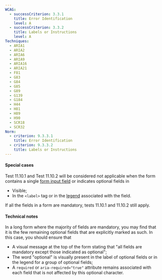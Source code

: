 ```yaml
---
WCAG:
  - successCriterion: 3.3.1
    title: Error Identification
    level: A
  - successCriterion: 3.3.2
    title: Labels or Instructions
    level: A
Techniques:
  - ARIA1
  - ARIA2
  - ARIA6
  - ARIA9
  - ARIA16
  - ARIA21
  - F81
  - G83
  - G84
  - G85
  - G89
  - G139
  - G184
  - H44
  - H81
  - H89
  - H90
  - SCR18
  - SCR32
Norm:
  - criterion: 9.3.3.1
    title: Error Identification
  - criterion: 9.3.3.2
    title: Labels or Instructions
---
```


#### Special cases

Test 11.10.1 and Test 11.10.2 will be considered not applicable when the form contains a single [form input field](#form-input-field) or indicates optional fields in

- Visible;
- In the `<label>` tag or in the [legend](#legende) associated with the field.

If all the fields in a form are mandatory, tests 11.10.1 and 11.10.2 still apply.

#### Technical notes

In a long form where the majority of fields are mandatory, you may find that it is the few remaining optional fields that are explicitly marked as such. In this case, you should ensure that

- A visual message at the top of the form stating that "all fields are mandatory except those indicated as optional";
- The word "optional" is visually present in the label of optional fields or in the legend for a group of optional fields;
- A `required` or `aria-required="true"` attribute remains associated with each field that is not affected by this optional character.
